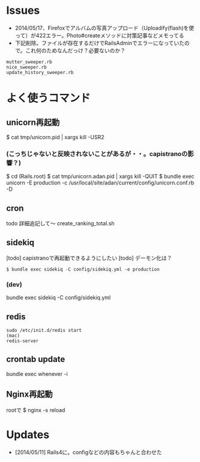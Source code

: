 # Issues

* 2014/05/17、Firefoxでアルバムの写真アップロード（Uploadify(flash)を使って）が422エラー。Photo#createメソッドに対策記事などメモってる
* 下記削除。ファイルが存在するだけでRailsAdminでエラーになっていたので。これ何のためなんだっけ？必要ないのか？
```
mutter_sweeper.rb
nice_sweeper.rb
update_history_sweeper.rb
```


# よく使うコマンド

## unicorn再起動
$ cat tmp/unicorn.pid | xargs kill -USR2

### (こっちじゃないと反映されないことがあるが・・。capistranoの影響？)
$ cd (Rails.root)
$ cat tmp/unicorn.adan.pid | xargs kill -QUIT
$ bundle exec unicorn -E production -c /usr/local/site/adan/current/config/unicorn.conf.rb -D


## cron
todo 詳細追記して〜
create_ranking_total.sh


## sidekiq
[todo] capistranoで再起動できるようにしたい
[todo] デーモン化は？
```
$ bundle exec sidekiq -C config/sidekiq.yml -e production
```

### (dev)
bundle exec sidekiq -C config/sidekiq.yml

## redis
```
sudo /etc/init.d/redis start
(mac)
redis-server
```

## crontab update
bundle exec whenever -i


## Nginx再起動
rootで
$ nginx -s reload


# Updates
* [2014/05/11] Rails4に。configなどの内容もちゃんと合わせた

